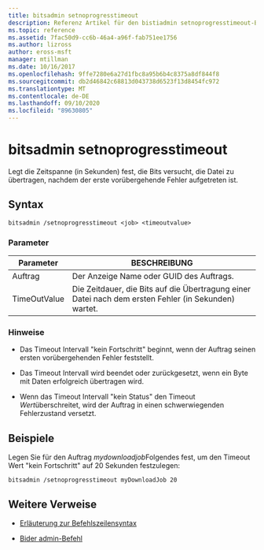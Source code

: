 ```yaml
---
title: bitsadmin setnoprogresstimeout
description: Referenz Artikel für den bistiadmin setnoprogresstimeout-Befehl, der die Zeitspanne (in Sekunden) angibt, die der Dienst versucht, die Datei zu übertragen, nachdem ein vorübergehender Fehler aufgetreten ist.
ms.topic: reference
ms.assetid: 7fac50d9-cc6b-46a4-a96f-fab751ee1756
ms.author: lizross
author: eross-msft
manager: mtillman
ms.date: 10/16/2017
ms.openlocfilehash: 9ffe7280e6a27d1fbc8a95b6b4c8375a8df844f8
ms.sourcegitcommit: db2d46842c68813d043738d6523f13d8454fc972
ms.translationtype: MT
ms.contentlocale: de-DE
ms.lasthandoff: 09/10/2020
ms.locfileid: "89630805"
---
```

# <a name="bitsadmin-setnoprogresstimeout"></a>bitsadmin setnoprogresstimeout

Legt die Zeitspanne (in Sekunden) fest, die Bits versucht, die Datei zu übertragen, nachdem der erste vorübergehende Fehler aufgetreten ist.

## <a name="syntax"></a>Syntax

```
bitsadmin /setnoprogresstimeout <job> <timeoutvalue>
```

### <a name="parameters"></a>Parameter

| Parameter | BESCHREIBUNG |
| --------- | ----------- |
| Auftrag | Der Anzeige Name oder GUID des Auftrags. |
| TimeOutValue | Die Zeitdauer, die Bits auf die Übertragung einer Datei nach dem ersten Fehler (in Sekunden) wartet. |

### <a name="remarks"></a>Hinweise

- Das Timeout Intervall "kein Fortschritt" beginnt, wenn der Auftrag seinen ersten vorübergehenden Fehler feststellt.

- Das Timeout Intervall wird beendet oder zurückgesetzt, wenn ein Byte mit Daten erfolgreich übertragen wird.

- Wenn das Timeout Intervall "kein Status" den Timeout *Wert*überschreitet, wird der Auftrag in einen schwerwiegenden Fehlerzustand versetzt.

## <a name="examples"></a>Beispiele

Legen Sie für den Auftrag *mydownloadjob*Folgendes fest, um den Timeout Wert "kein Fortschritt" auf 20 Sekunden festzulegen:

```
bitsadmin /setnoprogresstimeout myDownloadJob 20
```

## <a name="additional-references"></a>Weitere Verweise

- [Erläuterung zur Befehlszeilensyntax](command-line-syntax-key.md)

- [Bider admin-Befehl](bitsadmin.md)
